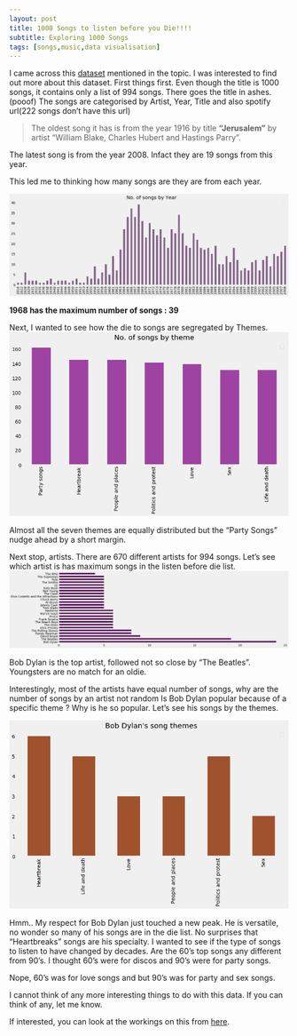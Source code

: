 ```yaml
---
layout: post
title: 1000 Songs to listen before you Die!!!!
subtitle: Exploring 1000 Songs
tags: [songs,music,data visualisation]
---
```


I came across this [dataset](https://opendata.socrata.com/Fun/Top-1-000-Songs-To-Hear-Before-You-Die/ed74-c6ni) mentioned in the topic. I was interested to find out more about this dataset.
First things first. Even though the title is 1000 songs, it contains only a list of 994 songs. There goes the title in ashes.(pooof)
The songs are categorised by Artist, Year, Title and also spotify url(222 songs don’t have this url)

>The oldest song it has is from the year 1916 by title **“Jerusalem”** by artist “William Blake, Charles Hubert and Hastings Parry”.

The latest song is from the year 2008. Infact they are 19 songs from this year.

This led me to thinking how many songs are they are from each year.

![Songs by year](/img/songsbyyear.png)

**1968 has the maximum number of songs : 39**

Next, I wanted to see how the die to songs are segregated by Themes.
![song themes](/img/themes.png)

Almost all the seven themes are equally distributed but the “Party Songs” nudge ahead by a short margin.

Next stop, artists. There are 670 different artists for 994 songs. Let’s see which artist is has maximum songs in the listen before die list.
![Top artist](/img/topartist.png)

Bob Dylan is the top artist, followed not so close by “The Beatles”. Youngsters are no match for an oldie.

Interestingly, most of the artists have equal number of songs, why are the number of songs by an artist not random
Is Bob Dylan popular because of a specific theme ? Why is he so popular. Let’s see his songs by the themes.

![Bob Dylan song themes](/img/bobdylan.png)

Hmm.. My respect for Bob Dylan just touched a new peak. He is versatile, no wonder so many of his songs are in the die list. No surprises that “Heartbreaks” songs are his specialty.
I wanted to see if the type of songs to listen to have changed by decades. Are the 60’s top songs any different from 90’s. I thought 60’s were for discos and 90’s were for party songs.

Nope, 60’s was for love songs and but 90’s was for party and sex songs.

I cannot think of any more interesting things to do with this data. If you can think of any, let me know.

If interested, you can look at the workings on this from [here](https://github.com/yvishyst/songstolisten/blob/master/songstolisten.ipynb).
